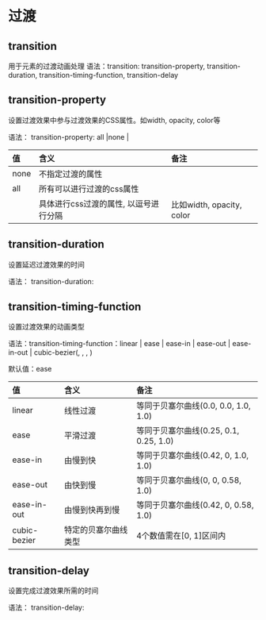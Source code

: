# 过渡

## transition

用于元素的过渡动画处理
语法：transition: transition-property, transition-duration, transition-timing-function, transition-delay

## transition-property

设置过渡效果中参与过渡效果的CSS属性。如width, opacity, color等

语法： transition-property: all |none |<property>

|值|含义|备注
|:---------|:---------|:---------
|none|不指定过渡的属性|
|all|所有可以进行过渡的css属性|
|<property>|具体进行css过渡的属性, 以逗号进行分隔| 比如width, opacity, color

## transition-duration

设置延迟过渡效果的时间

语法： transition-duration: <time>


## transition-timing-function

设置过渡效果的动画类型

语法：transition-timing-function：linear | ease | ease-in | ease-out | ease-in-out | cubic-bezier(<number>, <number>, <number>, <number>)

默认值：ease

|值|含义|备注
|:---------|:---------|:---------
|linear|线性过渡|等同于贝塞尔曲线(0.0, 0.0, 1.0, 1.0)
|ease|平滑过渡|等同于贝塞尔曲线(0.25, 0.1, 0.25, 1.0)
|ease-in|由慢到快|等同于贝塞尔曲线(0.42, 0, 1.0, 1.0)
|ease-out|由快到慢|等同于贝塞尔曲线(0, 0, 0.58, 1.0)
|ease-in-out|由慢到快再到慢|等同于贝塞尔曲线(0.42, 0, 0.58, 1.0)
|cubic-bezier|特定的贝塞尔曲线类型|4个数值需在[0, 1]区间内

## transition-delay

设置完成过渡效果所需的时间

语法： transition-delay: <time>
